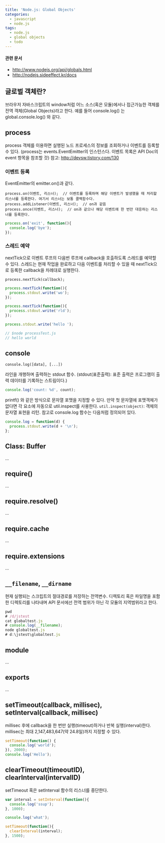 ```yaml
---
title: 'Node.js: Global Objects'
categories:
  - javascript
  - node.js
tags:
  - node.js
  - global objects
  - todo
---
```


#### 관련 문서
- http://www.nodejs.org/api/globals.html
- http://nodejs.sideeffect.kr/docs

## 글로벌 객체란?
브라우저 자바스크립트의 window처럼 어느 소스(혹은 모듈)에서나 접근가능한 객체를 전역 객체(Global Objects)라고 한다.
예를 들어 console.log() 는 global.console.log() 와 같다.

## process
process 객체를 이용하면 실행된 노드 프로세스의 정보를 조회하거나 이벤트를 등록할 수 있다. (process는 events.EventEmitter의 인스턴스다. 이벤트 목록은 API Doc의 event 항목을 참조할 것)
참고: http://devsw.tistory.com/130

### 이벤트 등록
EventEmitter의 emitter.on()과 같다.
```
process.on(이벤트, 리스너);  // 이벤트를 등록하며 해당 이벤트가 발생했을 때 처리할 리스너를 등록한다. 여기서 리스너는 보통 콜백함수다.
process.addListener(이벤트, 리스너);  // on과 같음
process.once(이벤트, 리스너);  // on과 같으나 해당 이벤트에 한 번만 대응하는 리스너를 등록한다.
```
```js
process.on('exit', function(){
  console.log('bye');
});
```

### 스레드 예약
nextTick으로 이벤트 루프의 다음번 루프에 callback을 호출하도록 스레드를 예약할 수 있다. 스레드는 현재 작업을 완료하고 다음 이벤트를 처리할 수 있을 때 nextTick으로 등록한 callback을 차례대로 실행한다.
```
process.nextTick(callback);
```
```js
process.nextTick(function(){
  process.stdout.write('wo');
});

process.nextTick(function(){
  process.stdout.write('rld');
});

process.stdout.write('hello ');

// $node processTest.js
// hello world
```

## console
```
console.log([data], [...])
```
라인을 개행하며 출력하는 stdout 함수. (stdout(표준출력): 표준 출력은 프로그램이 출력 데이터를 기록하는 스트림이다.)
```js
console.log('count: %d', count);
```
printf() 와 같은 방식으로 문자열 포맷을 지정할 수 있다. 만약 첫 문자열에 포맷객체가 없다면 각 요소에 자동으로 util.inspect를 사용한다.
`util.inspect(object)`: 객체의 문자열 표현을 리턴.
참고로 console.log 함수는 다음처럼 정의되어 있다.
```js
console.log = function(d) {
  process.stdout.write(d + '\n');
};
```

## Class: Buffer
...

## require()
...

## require.resolve()
...

## require.cache
...

## require.extensions
...

## `__filename`, `__dirname`
현재 실행되는 스크립트의 절대경로를 저장하는 전역변수.
디렉토리 혹은 파일명을 포함한 디렉토리를 나타내며 API 문서에선 전역 범위가 아닌 각 모듈의 지역범위라고 한다.
```js
pwd
# /d/jstest
cat globaltest.js
# console.log(__filename);
node globaltest.js
# d:\jstest\globaltest.js
```

## module
...

## exports
...

## setTimeout(callback, millisec), setInterval(callback, millisec)
millisec 후에 callback을 한 번만 실행(timeout)하거나 반복 실행(interval)한다. millisec는 최대 2,147,483,647(약 24.8일)까지 지정할 수 있다.
```js
setTimeout(function() {
  console.log('world');
}), 2000);
console.log('Hello');
```

## clearTimeout(timeoutID), clearInterval(intervalID)
setTimeout 혹은 setInterval 함수의 리스너를 중단한다.
```js
var interval = setInterval(function(){
  console.log('ssup');
}, 1000);

console.log('what');

setTimeout(function(){
  clearInterval(interval);
}, 1500);
```
